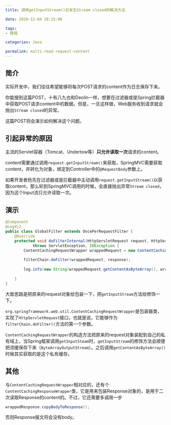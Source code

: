 ```yaml
---
title: 调用getInputStream()后发生Stream closed的解决方法

date: 2018-12-04 18:22:00

tags:
- 报错

categories: Java

permalink: multi-read-request-content
---
```




## 简介

实际开发中，我们往往希望能够将每次POST请求的content作为日志保存下来。

你能搜到这篇POST，十有八九也和Deolin一样，想要在过滤器或是Spring拦截器中获取POST请求content中的数据。但是，一旦这样做，Web服务收到请求就会抛出`Stream closed`的异常。

这篇POST将会演示如何解决这个问题。



## 引起异常的原因

主流的Servlet容器（Tomcat、Undertow等）**只允许读取一次**请求的content。

content需要通过调用`request.getInputStream()`来获取，SpringMVC需要获取content，并转化为对象，绑定到Controller中的`@RequestBody`参数上。

如果开发者抢先在过滤器或是拦截器中主动调用`request.getInputStream()`以获取content，那么轮到SpringMVC调用的时候，会直接抛出异常`Stream closed`，因为这个Input流只允许读取一次。



## 演示

~~~java
@Component
@Log4j2
public class GlobalFilter extends OncePerRequestFilter {
    @Override
    protected void doFilterInternal(HttpServletRequest request, HttpServletResponse response, FilterChain filterChain)
            throws ServletException, IOException {
        ContentCachingRequestWrapper wrappedRequest = new ContentCachingRequestWrapper(request);
           
        filterChain.doFilter(wrappedRequest, response);
           
        log.info(new String(wrappedRequest.getContentAsByteArray(), wrappedRequest.getCharacterEncoding()));
       
    }    
}
~~~



大致思路是把原来的request对象给包装一下，把`getInputStream`方法给修饰一下。

`org.springframework.web.util.ContentCachingRequestWrapper`是包装器类，实现了`HttpServletRequest`接口，也就是说，它能够作为`filterChain.doFilter()`方法的第一个参数。

`ContentCachingRequestWrapper`的构造方法把原来的request对象装配到自己的私有域上，当Spring框架调用`getInputSteam`时，`getInputStream`的修饰方法会顺便把流缓保存下来（`ByteArrayOutputStream`）。之后调用`getContentAsByteArray()`时候其实获取的是这个私有缓存。



## 其他

与`ContentCachingRequestWrapper`相对应的，还有个`ContentCachingResponseWrapper`类，它是用来包装Response对象的，是用于二次读取Response的content的。不过，它还需要多调用一步

~~~java
wrappedResponse.copyBodyToResponse();
~~~

否则Response报文将会没有body。